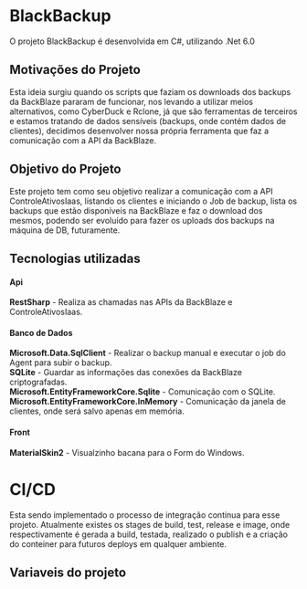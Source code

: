 # BlackBackup
O projeto BlackBackup é desenvolvida em C#, utilizando .Net 6.0

## Motivações do Projeto
Esta ideia surgiu quando os scripts que faziam os downloads dos backups da BackBlaze pararam de funcionar, nos levando a utilizar meios alternativos, como CyberDuck e Rclone, já que são ferramentas de terceiros e estamos tratando de dados sensíveis (backups, onde contém dados de clientes), decidimos desenvolver nossa própria ferramenta que faz a comunicação com a API da BackBlaze.

## Objetivo do Projeto
Este projeto tem como seu objetivo realizar a comunicação com a API ControleAtivosIaas, listando os clientes e iniciando o Job de backup, lista os backups que estão disponíveis na BackBlaze e faz o download dos mesmos, podendo ser evoluído para fazer os uploads dos backups na máquina de DB, futuramente.

## Tecnologias utilizadas
#### Api
**RestSharp** - Realiza as chamadas nas APIs da BackBlaze e ControleAtivosIaas.
#### Banco de Dados
**Microsoft.Data.SqlClient** - Realizar o backup manual e executar o job do Agent para subir o backup. <br>
**SQLite** - Guardar as informações das conexões da BackBlaze criptografadas.<br>
**Microsoft.EntityFrameworkCore.Sqlite** - Comunicação com o SQLite.<br>
**Microsoft.EntityFrameworkCore.InMemory** - Comunicação da janela de clientes, onde será salvo apenas em memória.<br>

#### Front
**MaterialSkin2** - Visualzinho bacana para o Form do Windows.<br>


# CI/CD
Esta sendo implementado o processo de integração continua para esse projeto. Atualmente existes os stages de build, test, release e image, onde respectivamente é gerada a build, testada, realizado o publish e a criação do conteiner para futuros deploys em qualquer ambiente.

## Variaveis do projeto

